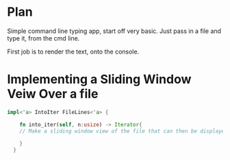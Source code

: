 # Plan

Simple command line typing app, start off very basic. Just pass in a file and type it, from the cmd line.


First job is to render the text, onto the console.


# Implementing a Sliding Window Veiw Over a file


```Rust
impl<'a> IntoIter FileLines<'a> {

    fn into_iter(self, n:usize) -> Iterator{
    // Make a sliding window view of the file that can then be displayed. 
    
    }
  }
```
